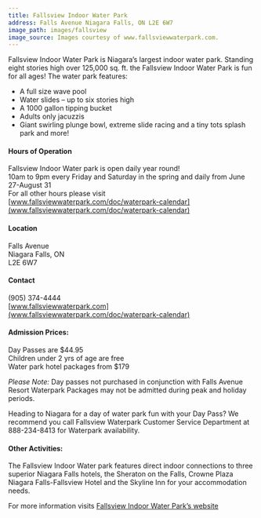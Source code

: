 ```yaml
---
title: Fallsview Indoor Water Park
address: Falls Avenue Niagara Falls, ON L2E 6W7
image_path: images/fallsview
image_source: Images courtesy of www.fallsviewwaterpark.com.
---
```

Fallsview Indoor Water Park is Niagara’s largest indoor water park.  Standing eight stories high over 125,000 sq. ft. the Fallsview Indoor Water Park is fun for all ages! The water park features:

- A full size wave pool  
-  Water slides – up to six stories high  
- A 1000 gallon tipping bucket  
- Adults only jacuzzis  
- Giant swirling plunge bowl, extreme slide racing and a tiny tots splash park and more!  

#### Hours of Operation

Fallsview Indoor Water park is open daily year round!  
10am to 9pm every Friday and Saturday in the spring and daily from June 27-August 31  
For all other hours please visit [www.fallsviewwaterpark.com/doc/waterpark-calendar](www.fallsviewwaterpark.com/doc/waterpark-calendar)


#### Location

Falls Avenue  
Niagara Falls, ON  
L2E 6W7  

#### Contact
(905) 374-4444  
[www.fallsviewwaterpark.com](www.fallsviewwaterpark.com/doc/waterpark-calendar)

#### Admission Prices:
Day Passes are $44.95  
Children under 2 yrs of age are free  
Water park hotel packages from $179  

*Please Note:* Day passes not purchased in conjunction with Falls Avenue Resort Waterpark Packages may not be admitted during peak and holiday periods.

Heading to Niagara for a day of water park fun with your Day Pass? We recommend you call Fallsview Waterpark Customer Service Department at 888-234-8413 for Waterpark availability.

#### Other Activities:

The Fallsview Indoor Water park features direct indoor connections to three superior Niagara Falls hotels, the Sheraton on the Falls, Crowne Plaza Niagara Falls-Fallsview Hotel and the Skyline Inn for your accommodation needs.

For more information visits [Fallsview Indoor Water Park’s website](www.fallsviewwaterpark.com)
